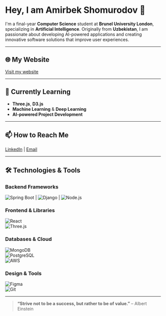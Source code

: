 # **Hey, I am Amirbek Shomurodov** 👋  

I'm a final-year **Computer Science** student at **Brunel University London**, specializing in **Artificial Intelligence**. Originally from **Uzbekistan**, I am passionate about developing AI-powered applications and creating innovative software solutions that improve user experiences.  

---

## 🌐 **My Website**  
[Visit my website](https://amirbeek.github.io/)

---

## 🚀 **Currently Learning**  
- **Three.js**, **D3.js**  
- **Machine Learning** & **Deep Learning**  
- **AI-powered Project Development**  

---

## 📫 **How to Reach Me**  
[LinkedIn](https://www.linkedin.com/in/amirbekshomurodovakmal/) | [Email](mailto:amirbek.shomurodov01@gmail.com)

---

## 🛠️ **Technologies & Tools**  

### **Backend Frameworks**  
![Spring Boot](https://img.shields.io/badge/Spring_Boot-6DB33F?style=for-the-badge&logo=spring-boot&logoColor=white) | ![Django](https://img.shields.io/badge/Django-092E20?style=for-the-badge&logo=django&logoColor=white)  | ![Node.js](https://img.shields.io/badge/Node.js-339933?style=for-the-badge&logo=node.js&logoColor=white)  

### **Frontend & Libraries**  
![React](https://img.shields.io/badge/React-61DAFB?style=for-the-badge&logo=react&logoColor=black)  
![Three.js](https://img.shields.io/badge/Three.js-000000?style=for-the-badge&logo=three.js&logoColor=white)  

### **Databases & Cloud**  
![MongoDB](https://img.shields.io/badge/MongoDB-47A248?style=for-the-badge&logo=mongodb&logoColor=white)  
![PostgreSQL](https://img.shields.io/badge/PostgreSQL-336791?style=for-the-badge&logo=postgresql&logoColor=white)  
![AWS](https://img.shields.io/badge/AWS-232F3E?style=for-the-badge&logo=amazon-aws&logoColor=white)  

### **Design & Tools**  
![Figma](https://img.shields.io/badge/Figma-F24E1E?style=for-the-badge&logo=figma&logoColor=white)  
![Git](https://img.shields.io/badge/Git-F05032?style=for-the-badge&logo=git&logoColor=white)  

---

> **“Strive not to be a success, but rather to be of value.”** – Albert Einstein
